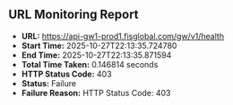 ## URL Monitoring Report

- **URL:** https://api-gw1-prod1.fisglobal.com/gw/v1/health
- **Start Time:** 2025-10-27T22:13:35.724780
- **End Time:** 2025-10-27T22:13:35.871594
- **Total Time Taken:** 0.146814 seconds
- **HTTP Status Code:** 403
- **Status:** Failure
- **Failure Reason:** HTTP Status Code: 403
